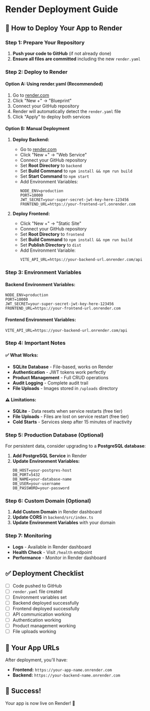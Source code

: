 # Render Deployment Guide

## 🚀 How to Deploy Your App to Render

### **Step 1: Prepare Your Repository**

1. **Push your code to GitHub** (if not already done)
2. **Ensure all files are committed** including the new `render.yaml`

### **Step 2: Deploy to Render**

#### **Option A: Using render.yaml (Recommended)**
1. Go to [render.com](https://render.com)
2. Click "New +" → "Blueprint"
3. Connect your GitHub repository
4. Render will automatically detect the `render.yaml` file
5. Click "Apply" to deploy both services

#### **Option B: Manual Deployment**
1. **Deploy Backend:**
   - Go to [render.com](https://render.com)
   - Click "New +" → "Web Service"
   - Connect your GitHub repository
   - Set **Root Directory** to `backend`
   - Set **Build Command** to `npm install && npm run build`
   - Set **Start Command** to `npm start`
   - Add Environment Variables:
     ```
     NODE_ENV=production
     PORT=10000
     JWT_SECRET=your-super-secret-jwt-key-here-123456
     FRONTEND_URL=https://your-frontend-url.onrender.com
     ```

2. **Deploy Frontend:**
   - Click "New +" → "Static Site"
   - Connect your GitHub repository
   - Set **Root Directory** to `frontend`
   - Set **Build Command** to `npm install && npm run build`
   - Set **Publish Directory** to `dist`
   - Add Environment Variable:
     ```
     VITE_API_URL=https://your-backend-url.onrender.com/api
     ```

### **Step 3: Environment Variables**

#### **Backend Environment Variables:**
```
NODE_ENV=production
PORT=10000
JWT_SECRET=your-super-secret-jwt-key-here-123456
FRONTEND_URL=https://your-frontend-url.onrender.com
```

#### **Frontend Environment Variables:**
```
VITE_API_URL=https://your-backend-url.onrender.com/api
```

### **Step 4: Important Notes**

#### **✅ What Works:**
- **SQLite Database** - File-based, works on Render
- **Authentication** - JWT tokens work perfectly
- **Product Management** - Full CRUD operations
- **Audit Logging** - Complete audit trail
- **File Uploads** - Images stored in `/uploads` directory

#### **⚠️ Limitations:**
- **SQLite** - Data resets when service restarts (free tier)
- **File Uploads** - Files are lost on service restart (free tier)
- **Cold Starts** - Services sleep after 15 minutes of inactivity

### **Step 5: Production Database (Optional)**

For persistent data, consider upgrading to a **PostgreSQL database**:

1. **Add PostgreSQL Service** in Render
2. **Update Environment Variables:**
   ```
   DB_HOST=your-postgres-host
   DB_PORT=5432
   DB_NAME=your-database-name
   DB_USER=your-username
   DB_PASSWORD=your-password
   ```

### **Step 6: Custom Domain (Optional)**

1. **Add Custom Domain** in Render dashboard
2. **Update CORS** in `backend/src/index.ts`
3. **Update Environment Variables** with your domain

### **Step 7: Monitoring**

- **Logs** - Available in Render dashboard
- **Health Check** - Visit `/health` endpoint
- **Performance** - Monitor in Render dashboard

## ✅ Deployment Checklist

- [ ] Code pushed to GitHub
- [ ] `render.yaml` file created
- [ ] Environment variables set
- [ ] Backend deployed successfully
- [ ] Frontend deployed successfully
- [ ] API communication working
- [ ] Authentication working
- [ ] Product management working
- [ ] File uploads working

## 🎯 Your App URLs

After deployment, you'll have:
- **Frontend:** `https://your-app-name.onrender.com`
- **Backend:** `https://your-backend-name.onrender.com`

## 🚀 Success!

Your app is now live on Render! 🎉 